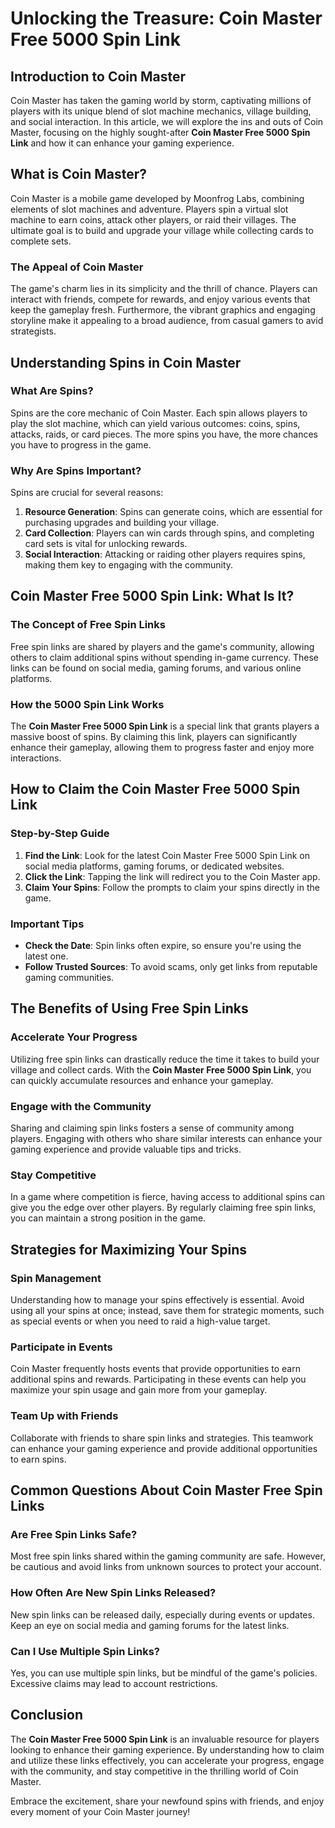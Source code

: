 # Unlocking the Treasure: Coin Master Free 5000 Spin Link

## Introduction to Coin Master

Coin Master has taken the gaming world by storm, captivating millions of players with its unique blend of slot machine mechanics, village building, and social interaction. In this article, we will explore the ins and outs of Coin Master, focusing on the highly sought-after **Coin Master Free 5000 Spin Link** and how it can enhance your gaming experience. 

## What is Coin Master?

Coin Master is a mobile game developed by Moonfrog Labs, combining elements of slot machines and adventure. Players spin a virtual slot machine to earn coins, attack other players, or raid their villages. The ultimate goal is to build and upgrade your village while collecting cards to complete sets.

### The Appeal of Coin Master

The game's charm lies in its simplicity and the thrill of chance. Players can interact with friends, compete for rewards, and enjoy various events that keep the gameplay fresh. Furthermore, the vibrant graphics and engaging storyline make it appealing to a broad audience, from casual gamers to avid strategists.

## Understanding Spins in Coin Master

### What Are Spins?

Spins are the core mechanic of Coin Master. Each spin allows players to play the slot machine, which can yield various outcomes: coins, spins, attacks, raids, or card pieces. The more spins you have, the more chances you have to progress in the game.

### Why Are Spins Important?

Spins are crucial for several reasons:

1. **Resource Generation**: Spins can generate coins, which are essential for purchasing upgrades and building your village.
2. **Card Collection**: Players can win cards through spins, and completing card sets is vital for unlocking rewards.
3. **Social Interaction**: Attacking or raiding other players requires spins, making them key to engaging with the community.

## Coin Master Free 5000 Spin Link: What Is It?

### The Concept of Free Spin Links

Free spin links are shared by players and the game's community, allowing others to claim additional spins without spending in-game currency. These links can be found on social media, gaming forums, and various online platforms.

### How the 5000 Spin Link Works

The **Coin Master Free 5000 Spin Link** is a special link that grants players a massive boost of spins. By claiming this link, players can significantly enhance their gameplay, allowing them to progress faster and enjoy more interactions.

## How to Claim the Coin Master Free 5000 Spin Link

### Step-by-Step Guide

1. **Find the Link**: Look for the latest Coin Master Free 5000 Spin Link on social media platforms, gaming forums, or dedicated websites.
2. **Click the Link**: Tapping the link will redirect you to the Coin Master app.
3. **Claim Your Spins**: Follow the prompts to claim your spins directly in the game.

### Important Tips

- **Check the Date**: Spin links often expire, so ensure you're using the latest one.
- **Follow Trusted Sources**: To avoid scams, only get links from reputable gaming communities.

## The Benefits of Using Free Spin Links

### Accelerate Your Progress

Utilizing free spin links can drastically reduce the time it takes to build your village and collect cards. With the **Coin Master Free 5000 Spin Link**, you can quickly accumulate resources and enhance your gameplay.

### Engage with the Community

Sharing and claiming spin links fosters a sense of community among players. Engaging with others who share similar interests can enhance your gaming experience and provide valuable tips and tricks.

### Stay Competitive

In a game where competition is fierce, having access to additional spins can give you the edge over other players. By regularly claiming free spin links, you can maintain a strong position in the game.

## Strategies for Maximizing Your Spins

### Spin Management

Understanding how to manage your spins effectively is essential. Avoid using all your spins at once; instead, save them for strategic moments, such as special events or when you need to raid a high-value target.

### Participate in Events

Coin Master frequently hosts events that provide opportunities to earn additional spins and rewards. Participating in these events can help you maximize your spin usage and gain more from your gameplay.

### Team Up with Friends

Collaborate with friends to share spin links and strategies. This teamwork can enhance your gaming experience and provide additional opportunities to earn spins.

## Common Questions About Coin Master Free Spin Links

### Are Free Spin Links Safe?

Most free spin links shared within the gaming community are safe. However, be cautious and avoid links from unknown sources to protect your account.

### How Often Are New Spin Links Released?

New spin links can be released daily, especially during events or updates. Keep an eye on social media and gaming forums for the latest links.

### Can I Use Multiple Spin Links?

Yes, you can use multiple spin links, but be mindful of the game's policies. Excessive claims may lead to account restrictions.

## Conclusion

The **Coin Master Free 5000 Spin Link** is an invaluable resource for players looking to enhance their gaming experience. By understanding how to claim and utilize these links effectively, you can accelerate your progress, engage with the community, and stay competitive in the thrilling world of Coin Master. 

Embrace the excitement, share your newfound spins with friends, and enjoy every moment of your Coin Master journey!
